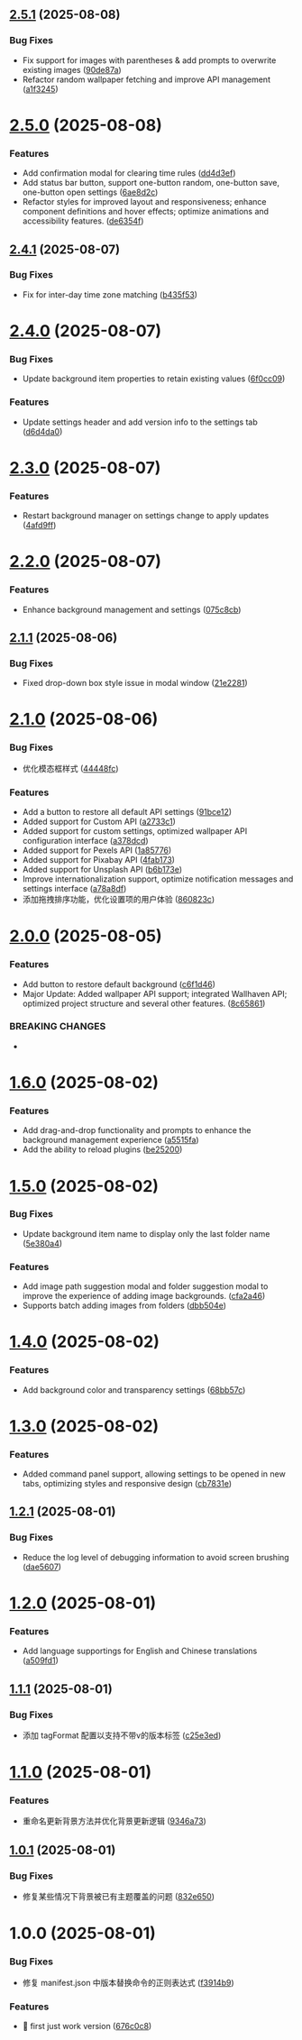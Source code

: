 ## [2.5.1](https://github.com/sean2077/obsidian-dynamic-theme-background/compare/2.5.0...2.5.1) (2025-08-08)


### Bug Fixes

* Fix support for images with parentheses & add prompts to overwrite existing images ([90de87a](https://github.com/sean2077/obsidian-dynamic-theme-background/commit/90de87aad5b932d56a7e90c8abbb87e7ee30f14f))
* Refactor random wallpaper fetching and improve API management ([a1f3245](https://github.com/sean2077/obsidian-dynamic-theme-background/commit/a1f324531ea42a78ee1a3eb4a70e546b7fb824bb))

# [2.5.0](https://github.com/sean2077/obsidian-dynamic-theme-background/compare/2.4.1...2.5.0) (2025-08-08)


### Features

* Add confirmation modal for clearing time rules ([dd4d3ef](https://github.com/sean2077/obsidian-dynamic-theme-background/commit/dd4d3ef951eefc0cfdf2b8edd991485a3465417d))
* Add status bar button, support one-button random, one-button save, one-button open settings ([6ae8d2c](https://github.com/sean2077/obsidian-dynamic-theme-background/commit/6ae8d2c72b2918662c69561204fc48f4d62040c8))
* Refactor styles for improved layout and responsiveness; enhance component definitions and hover effects; optimize animations and accessibility features. ([de6354f](https://github.com/sean2077/obsidian-dynamic-theme-background/commit/de6354f10282d02f837e65b14ef9da2662322143))

## [2.4.1](https://github.com/sean2077/obsidian-dynamic-theme-background/compare/2.4.0...2.4.1) (2025-08-07)


### Bug Fixes

* Fix for inter-day time zone matching ([b435f53](https://github.com/sean2077/obsidian-dynamic-theme-background/commit/b435f53190a80514506baeba171557cf518edff4))

# [2.4.0](https://github.com/sean2077/obsidian-dynamic-theme-background/compare/2.3.0...2.4.0) (2025-08-07)


### Bug Fixes

* Update background item properties to retain existing values ([6f0cc09](https://github.com/sean2077/obsidian-dynamic-theme-background/commit/6f0cc099e5c1d2b87d9db1c905f6664300e12c8d))


### Features

* Update settings header and add version info to the settings tab ([d6d4da0](https://github.com/sean2077/obsidian-dynamic-theme-background/commit/d6d4da026c82402d60eaaf7e70f72985e695fb95))

# [2.3.0](https://github.com/sean2077/obsidian-dynamic-theme-background/compare/2.2.0...2.3.0) (2025-08-07)


### Features

* Restart background manager on settings change to apply updates ([4afd9ff](https://github.com/sean2077/obsidian-dynamic-theme-background/commit/4afd9ff9f2aef4c30b2f919c8638dc6b1e2d2c1a))

# [2.2.0](https://github.com/sean2077/obsidian-dynamic-theme-background/compare/2.1.1...2.2.0) (2025-08-07)


### Features

* Enhance background management and settings ([075c8cb](https://github.com/sean2077/obsidian-dynamic-theme-background/commit/075c8cbdc835cb8541276c6236e2b6f1423d6dda))

## [2.1.1](https://github.com/sean2077/obsidian-dynamic-theme-background/compare/2.1.0...2.1.1) (2025-08-06)


### Bug Fixes

* Fixed drop-down box style issue in modal window ([21e2281](https://github.com/sean2077/obsidian-dynamic-theme-background/commit/21e2281b192ccb920dca12f9e7d422e246301dc4))

# [2.1.0](https://github.com/sean2077/obsidian-dynamic-theme-background/compare/2.0.0...2.1.0) (2025-08-06)


### Bug Fixes

* 优化模态框样式 ([44448fc](https://github.com/sean2077/obsidian-dynamic-theme-background/commit/44448fcfe132cc121848ff8c0b5237b29e88aeaa))


### Features

* Add a button to restore all default API settings ([91bce12](https://github.com/sean2077/obsidian-dynamic-theme-background/commit/91bce12c06832a08da67b6ef40586105ee22b295))
* Added support for Custom API ([a2733c1](https://github.com/sean2077/obsidian-dynamic-theme-background/commit/a2733c18bc91253358238e15b765a5a00b92cc35))
* Added support for custom settings, optimized wallpaper API configuration interface ([a378dcd](https://github.com/sean2077/obsidian-dynamic-theme-background/commit/a378dcd9ae23f1928e9b2f12a13e9826571a5213))
* Added support for Pexels API ([1a85776](https://github.com/sean2077/obsidian-dynamic-theme-background/commit/1a85776500dbffb1fc182c101bc7957307de209d))
* Added support for Pixabay API ([4fab173](https://github.com/sean2077/obsidian-dynamic-theme-background/commit/4fab17329c753b563c4cd31a5020c30742e2b982))
* Added support for Unsplash API ([b6b173e](https://github.com/sean2077/obsidian-dynamic-theme-background/commit/b6b173e7dee7531bda8308434f76a94c61c75676))
* Improve internationalization support, optimize notification messages and settings interface ([a78a8df](https://github.com/sean2077/obsidian-dynamic-theme-background/commit/a78a8dfb8806c29ab8d3f829a19f5830c11e9087))
* 添加拖拽排序功能，优化设置项的用户体验 ([860823c](https://github.com/sean2077/obsidian-dynamic-theme-background/commit/860823c2e22f8dd58f8be49c6a53c799f0a50d47))

# [2.0.0](https://github.com/sean2077/obsidian-dynamic-theme-background/compare/1.6.0...2.0.0) (2025-08-05)


### Features

* Add button to restore default background ([c6f1d46](https://github.com/sean2077/obsidian-dynamic-theme-background/commit/c6f1d4675f8b9f3066cff4139bba3796dee28d1a))
* Major Update: Added wallpaper API support; integrated Wallhaven API; optimized project structure and several other features. ([8c65861](https://github.com/sean2077/obsidian-dynamic-theme-background/commit/8c658610807289721cd5b1f5dd844ce314f02d29))


### BREAKING CHANGES

*

# [1.6.0](https://github.com/sean2077/obsidian-dynamic-theme-background/compare/1.5.0...1.6.0) (2025-08-02)


### Features

* Add drag-and-drop functionality and prompts to enhance the background management experience ([a5515fa](https://github.com/sean2077/obsidian-dynamic-theme-background/commit/a5515fa9c74c86e376470e2f80e0f78051502dc7))
* Add the ability to reload plugins ([be25200](https://github.com/sean2077/obsidian-dynamic-theme-background/commit/be2520037ef85eb3b9de66e428616cc0d15b0e03))

# [1.5.0](https://github.com/sean2077/obsidian-dynamic-theme-background/compare/1.4.0...1.5.0) (2025-08-02)


### Bug Fixes

* Update background item name to display only the last folder name ([5e380a4](https://github.com/sean2077/obsidian-dynamic-theme-background/commit/5e380a4b53693ced8e626bd7d66545e7eefab022))


### Features

* Add image path suggestion modal and folder suggestion modal to improve the experience of adding image backgrounds. ([cfa2a46](https://github.com/sean2077/obsidian-dynamic-theme-background/commit/cfa2a460b85885a356ff0d6e65d14217e3bbc644))
* Supports batch adding images from folders ([dbb504e](https://github.com/sean2077/obsidian-dynamic-theme-background/commit/dbb504edc6b87cc6ad474e30bec71c4d73914477))

# [1.4.0](https://github.com/sean2077/obsidian-dynamic-theme-background/compare/1.3.0...1.4.0) (2025-08-02)


### Features

* Add background color and transparency settings ([68bb57c](https://github.com/sean2077/obsidian-dynamic-theme-background/commit/68bb57c94cb1574df6615b66425d003c02883215))

# [1.3.0](https://github.com/sean2077/obsidian-dynamic-theme-background/compare/1.2.1...1.3.0) (2025-08-02)


### Features

* Added command panel support, allowing settings to be opened in new tabs, optimizing styles and responsive design ([cb7831e](https://github.com/sean2077/obsidian-dynamic-theme-background/commit/cb7831e5c3d8c72dbe2b5fa803918964fe29b6c8))

## [1.2.1](https://github.com/sean2077/obsidian-dynamic-theme-background/compare/1.2.0...1.2.1) (2025-08-01)


### Bug Fixes

* Reduce the log level of debugging information to avoid screen brushing ([dae5607](https://github.com/sean2077/obsidian-dynamic-theme-background/commit/dae56073188f94ded59f487c6738a380cf40bf8e))

# [1.2.0](https://github.com/sean2077/obsidian-dynamic-theme-background/compare/1.1.1...1.2.0) (2025-08-01)


### Features

* Add language supportings for English and Chinese translations ([a509fd1](https://github.com/sean2077/obsidian-dynamic-theme-background/commit/a509fd14e396e942ad16c8b6e38514a75f43cbf3))

## [1.1.1](https://github.com/sean2077/obsidian-dynamic-theme-background/compare/v1.1.0...1.1.1) (2025-08-01)


### Bug Fixes

* 添加 tagFormat 配置以支持不带v的版本标签 ([c25e3ed](https://github.com/sean2077/obsidian-dynamic-theme-background/commit/c25e3ed4c389bcf4a60d5a111e92854715a8d751))

# [1.1.0](https://github.com/sean2077/obsidian-dynamic-theme-background/compare/v1.0.1...v1.1.0) (2025-08-01)


### Features

* 重命名更新背景方法并优化背景更新逻辑 ([9346a73](https://github.com/sean2077/obsidian-dynamic-theme-background/commit/9346a73445dbbdae4520bb64d4aa8d89c7fdcc6a))

## [1.0.1](https://github.com/sean2077/obsidian-dynamic-theme-background/compare/v1.0.0...v1.0.1) (2025-08-01)


### Bug Fixes

* 修复某些情况下背景被已有主题覆盖的问题 ([832e650](https://github.com/sean2077/obsidian-dynamic-theme-background/commit/832e6508e8ca2b5b5e523ebf71908cf0ad6de7c9))

# 1.0.0 (2025-08-01)


### Bug Fixes

* 修复 manifest.json 中版本替换命令的正则表达式 ([f3914b9](https://github.com/sean2077/obsidian-dynamic-theme-background/commit/f3914b94df616fcaa89d65db8a2211aa3b8af199))


### Features

* :tada: first just work version ([676c0c8](https://github.com/sean2077/obsidian-dynamic-theme-background/commit/676c0c829cb7efb7293f358299f09136d3bc70e5))

